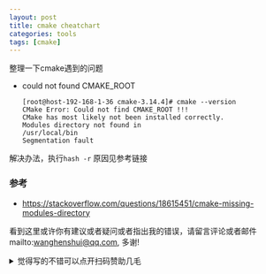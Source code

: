 ```yaml
---
layout: post
title: cmake cheatchart
categories: tools
tags: [cmake]
---
```

  

整理一下cmake遇到的问题

- could not found CMAKE_ROOT

  ```shell
  [root@host-192-168-1-36 cmake-3.14.4]# cmake --version
  CMake Error: Could not find CMAKE_ROOT !!!
  CMake has most likely not been installed correctly.
  Modules directory not found in
  /usr/local/bin
  Segmentation fault
  ```

  

解决办法，执行`hash -r` 原因见参考链接


### 参考

- <https://stackoverflow.com/questions/18615451/cmake-missing-modules-directory>



看到这里或许你有建议或者疑问或者指出我的错误，请留言评论或者邮件mailto:wanghenshui@qq.com, 多谢! 
<details>
<summary>觉得写的不错可以点开扫码赞助几毛</summary>
![微信转账](https://wanghenshui.github.io/assets/wepay.png)
</details>




